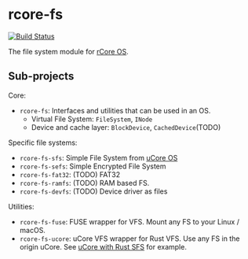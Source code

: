 # rcore-fs

[![Build Status](https://travis-ci.org/rcore-os/rcore-fs.svg?branch=master)](https://travis-ci.org/rcore-os/rcore-fs)

The file system module for [rCore OS](https://github.com/rcore-os/rCore).

## Sub-projects

Core:

* `rcore-fs`: Interfaces and utilities that can be used in an OS.
  * Virtual File System: `FileSystem`, `INode`
  * Device and cache layer: `BlockDevice`, `CachedDevice`(TODO)

Specific file systems:

* `rcore-fs-sfs`: Simple File System from [uCore OS](https://github.com/chyyuu/ucore_os_lab)
* `rcore-fs-sefs`: Simple Encrypted File System 
* `rcore-fs-fat32`: (TODO) FAT32
* `rcore-fs-ramfs`: (TODO) RAM based FS.
* `rcore-fs-devfs`: (TODO) Device driver as files

Utilities:

* `rcore-fs-fuse`: FUSE wrapper for VFS. Mount any FS to your Linux / macOS.
* `rcore-fs-ucore`: uCore VFS wrapper for Rust VFS. Use any FS in the origin uCore. See [uCore with Rust SFS](https://github.com/wangrunji0408/ucore_os_lab/tree/rust-fs/labcodes_answer/lab8_result) for example.
